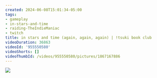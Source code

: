 ```yaml
---
created: 2024-06-08T15:01:34-05:00
tags:
- gameplay
- in-stars-and-time
- raiding-TheIndieManiac
- twitch
title: in stars and time (again, again, again) | !tsuki book club
videoDuration: 36863
videoId: '955550580'
videoShorts: []
videoThumbId: /videos/955550580/pictures/1867167886
---
```


![](20240608200134.jpg)

